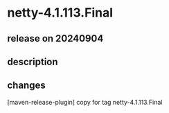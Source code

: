 # netty-4.1.113.Final

## release on 20240904
## description
## changes
[maven-release-plugin] copy for tag netty-4.1.113.Final

